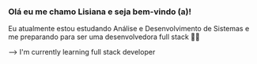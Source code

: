 ### Olá eu me chamo Lisiana e seja bem-vindo (a)! 

Eu atualmente estou estudando Análise e Desenvolvimento de Sistemas e me preparando para ser 
uma desenvolvedora full stack 💜💜

--> I'm currently learning full stack developer



